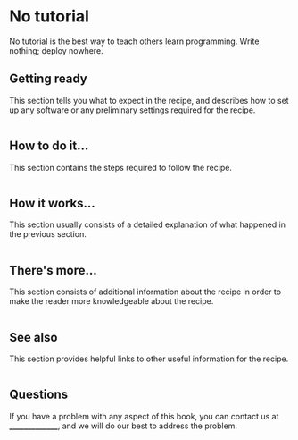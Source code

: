# No tutorial

No tutorial is the best way to teach others learn programming. Write nothing; deploy nowhere.

## Getting ready

This section tells you what to expect in the recipe, and describes how to set up any software or any preliminary settings required for the recipe.

```

```

## How to do it…

This section contains the steps required to follow the recipe.

```

```

## How it works…

This section usually consists of a detailed explanation of what happened in the previous section.

```

```

## There's more…

This section consists of additional information about the recipe in order to make the reader more knowledgeable about the recipe.

```

```

## See also

This section provides helpful links to other useful information for the recipe.

```

```

## Questions

If you have a problem with any aspect of this book, you can contact us at **_____________**, and we will do our best to address the problem.